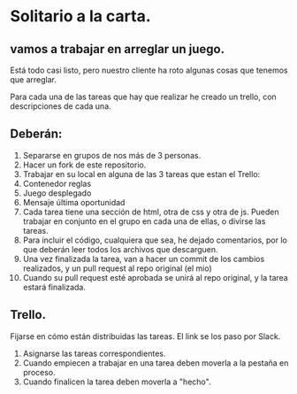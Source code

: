 # Solitario a la carta.

## vamos a trabajar en arreglar un juego. 

Está todo casi listo, pero nuestro cliente ha roto algunas cosas que tenemos que arreglar.

Para cada una de las tareas que hay que realizar he creado un trello, con descripciones de cada una.

## Deberán:

1. Separarse en grupos de nos más de 3 personas.
2. Hacer un fork de este repositorio.
3. Trabajar en su local en alguna de las 3 tareas que estan el Trello: 
  1. Contenedor reglas
  2. Juego desplegado
  3. Mensaje última oportunidad
4. Cada tarea tiene una sección de html, otra de css y otra de js. Pueden trabajar en conjunto en el grupo en cada una de ellas, o divirse las tareas.
5. Para incluir el código, cualquiera que sea, he dejado comentarios, por lo que  deberán leer todos los archivos que descarguen.
6. Una vez finalizada la tarea, van a hacer un commit de los cambios realizados, y un pull request al repo original (el mio)
7. Cuando su pull request esté aprobada se unirá al repo original, y la tarea estará finalizada.

## Trello.

Fijarse en cómo están distribuidas las tareas.
El link se los paso por Slack.

1. Asignarse las tareas correspondientes.
2. Cuando empiecen a trabajar en una tarea deben moverla a la pestaña en proceso. 
3. Cuando finalicen la tarea deben moverla a "hecho".